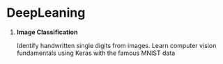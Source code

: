 # DeepLeaning

1. **Image Classification**
  
    Identify handwritten single digits from images. Learn computer vision fundamentals using Keras with the famous MNIST data
